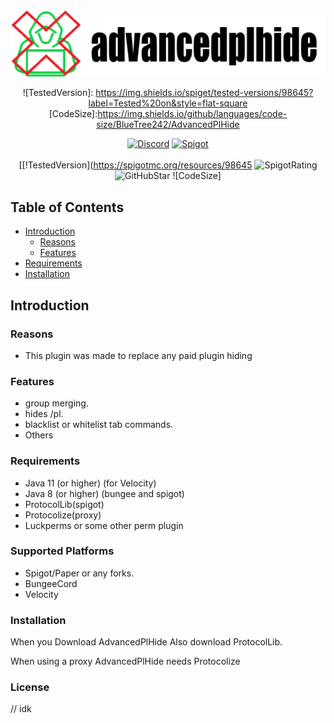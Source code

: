 <!--suppress HtmlDeprecatedAttribute -->
<div align="center">
<img alt="AdvancePlHide" src="./.github/banner.png" />

<!-- Shields -->
[Document (not finshed)]:https://img.shields.io/badge/-Document-blue.svg?logo=Wikipedia&style=for-the-badge&logoColor=black
[Discord]:https://img.shields.io/badge/-Discord-5865F2.svg?logo=discord&style=for-the-badge&logoColor=white
[Spigot]:https://img.shields.io/badge/-SpigotMC-ef9023.svg?logo=Accenture&style=for-the-badge&logoColor=grey

[SpigotRating]:https://img.shields.io/spiget/rating/98645?style=flat-square
[GitHubStar]:https://img.shields.io/github/stars/BlueTree242/AdvancedPlHide
![TestedVersion]: https://img.shields.io/spiget/tested-versions/98645?label=Tested%20on&style=flat-square
[CodeSize]:https://img.shields.io/github/languages/code-size/BlueTree242/AdvancedPlHide
<!-- Shields -->
[![Discord]](https://discordsrvutils.xyz/support)
[![Spigot]](https://spigotmc.org/resources/98645)
<br><br>[[!TestedVersion](https://spigotmc.org/resources/98645 ![SpigotRating]
<br> ![GitHubStar] ![CodeSize]
</div>

## Table of Contents
* [Introduction](#introduction)
  * [Reasons](#Reasons)
  * [Features](#features)
* [Requirements](#Requirements)
* [Installation](#Installation)

## Introduction

### Reasons

* This plugin was made to replace any paid plugin hiding

### Features

  * group merging.
  * hides /pl.
* blacklist or whitelist tab commands.
* Others 

### Requirements

* Java 11 (or higher) (for Velocity)
* Java 8 (or higher) (bungee and spigot)
* ProtocolLib(spigot) 
* Protocolize(proxy)
* Luckperms or some other perm plugin
### Supported Platforms

* Spigot/Paper or any forks.
* BungeeCord
* Velocity

### Installation
When you Download AdvancedPlHide Also download ProtocolLib.

When using a proxy AdvancedPlHide needs Protocolize

### License

// idk
